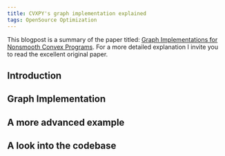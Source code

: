 ```yaml
---
title: CVXPY's graph implementation explained
tags: OpenSource Optimization
---
```


This blogpost is a summary of the paper titled: [Graph Implementations for Nonsmooth Convex Programs](https://web.stanford.edu/~boyd/papers/pdf/graph_dcp.pdf). For a more detailed explanation I invite you to read the excellent original paper.


<h2 id="intro">Introduction</h2>

<h2 id="graph-impl">Graph Implementation</h2>

<h2 id="advanced-example">A more advanced example</h2>

<h2 id="code">A look into the codebase</h2>
